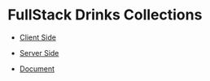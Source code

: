 # FullStack Drinks Collections

- [Client Side](./client/README.md)

- [Server Side](./server/README.md)

- [Document]()
